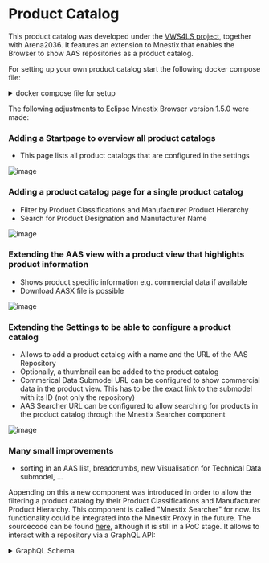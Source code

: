 # Product Catalog
This product catalog was developed under the [VWS4LS project](https://arena2036.de/en/vws4ls/ueberblick/), together with Arena2036.
It features an extension to Mnestix that enables the Browser to show AAS repositories as a product catalog.

For setting up your own product catalog start the following docker compose file:
<details>
<summary>docker compose file for setup</summary>
  
```yaml
networks:
  mnestix-vws4ls:
    driver: bridge
    name: mnestix-vws4ls

volumes:
  mnestix-database:
  mongo-data:
  mongodb_data:

services:
  mnestix-browser-vws4ls:
    container_name: mnestix-browser-vws4ls
    image: mnestix/mnestix-browser:1.5.0-product-catalog
    restart: always
    environment:
      DISCOVERY_API_URL: 'http://mnestix-api-vws4ls:5064/discovery'
      AAS_REPO_API_URL: 'http://mnestix-api-vws4ls:5064/repo'
      SUBMODEL_REPO_API_URL: 'http://mnestix-api-vws4ls:5064/repo'
      CONCEPT_DESCRIPTION_REPO_API_URL: 'http://mnestix-api-vws4ls:5064/repo'
      MNESTIX_BACKEND_API_URL: 'http://mnestix-api-vws4ls:5064'
      MNESTIX_BACKEND_API_KEY: ${MNESTIX_BACKEND_API_KEY:-verySecureApiKey4ls}
      AAS_LIST_FEATURE_FLAG: "true"
      PRODUCT_VIEW_FEATURE_FLAG: "true"
      AUTHENTICATION_FEATURE_FLAG: "false"         
      NEXTAUTH_SECRET: ${NEXTAUTH_SECRET:-verySecureNextAuthSecret}
      IMPRINT_URL: ""
      DATA_PRIVACY_URL: ""
    depends_on:
      aas-environment-vws4ls:
        condition: service_healthy # only after the healthcheck in aas is successful, the mnestix container is being created
    networks:
      - mnestix-vws4ls
    volumes:
      - mnestix-database:/app/prisma/database


  mnestix-api-vws4ls:
    image: mnestix/mnestix-api:1.3.3
    container_name: mnestix-api-vws4ls
    restart: always
    environment:
      # API key authorization
      CustomerEndpointsSecurity__ApiKey: ${MNESTIX_BACKEND_API_KEY:-verySecureApiKey4ls}
      # Connection to Repository Service:
      ReverseProxy__Clusters__aasRepoCluster__Destinations__destination1__Address: 'http://aas-environment-vws4ls:8081/'
      ReverseProxy__Clusters__submodelRepoCluster__Destinations__destination1__Address: 'http://aas-environment-vws4ls:8081/'
      ReverseProxy__Clusters__discoveryCluster__Destinations__destination1__Address: 'http://aas-discovery-vws4ls:8081/'
      # Features Configuration
      Features__AasRegistryMiddleware: "true"
      Features__UseMongoDbBasedAasIdStorage: "true"
      Features__AllowRetrievingAllShellsAndSubmodels: "true"
      # InfluxDB Configuration
      # URL to specify the host and port where InfluxDB is running:
      ReverseProxy__Clusters__influxCluster__Destinations__destination1__Address: 'http://example/'
      # Token:
      ReverseProxy__Routes__InfluxRoute__Transforms__1__Set: 'Token '
      # MongoDB Configuration
      BasyxDbConnectionConfiguration__MongoConnectionString: 'mongodb://mongoAdmin:mongoPassword@mongodb-vws4ls:27017/?authSource=admin'
      BasyxDbConnectionConfiguration__DatabaseName: basyxdb
      BasyxDbConnectionConfiguration__AasCollectionName: 'aas-repo'
      # ASP.NET Core URLs
      ASPNETCORE_URLS: 'http://+:5064'
    depends_on:
      aas-environment-vws4ls:
        condition: service_healthy # only after the healthcheck in aas is successful, the mnestix container is being created
    logging:
      driver: 'json-file'
      options:
        max-file: '5'
        max-size: '100m'
    networks:
      - mnestix-vws4ls

  mongodb-vws4ls:
    image: mongo:5
    container_name: mongodb-vws4ls
    profiles: [ "", "basyx", "tests" ]
    restart: always
    environment:
      MONGO_INITDB_ROOT_USERNAME: mongoAdmin
      MONGO_INITDB_ROOT_PASSWORD: mongoPassword
    # Set health checks to wait until mongo has started
    volumes:
      - mongo-data:/data/db
    healthcheck:
      test: echo "db.runCommand("ping").ok" | mongosh mongodb-vws4ls:27017/test --quiet
      interval: 3s
      timeout: 3s
      retries: 5
    logging:
      driver: 'json-file'
      options:
        max-file: '5'
        max-size: '100m'
    networks:
      - mnestix-vws4ls

  aas-environment-vws4ls:
    image: eclipsebasyx/aas-environment:2.0.0-milestone-05.1
    container_name: aas-environment-vws4ls
    profiles: [ "", "basyx", "tests" ]
    restart: always
    depends_on:
      - mongodb-vws4ls
    environment:
      # MongoDb configuration for Basyx Repository
      BASYX__BACKEND: MongoDB
      SPRING__DATA__MONGODB__HOST: mongodb-vws4ls
      SPRING__DATA__MONGODB__DATABASE: basyxdb
      SPRING__DATA__MONGODB__authentication-database: admin
      SPRING__DATA__MONGODB__USERNAME: mongoAdmin
      SPRING__DATA__MONGODB__PASSWORD: mongoPassword
      SPRING_SERVLET_MULTIPART_MAX_FILE_SIZE: 100000KB
      SPRING_SERVLET_MULTIPART_MAX_REQUEST_SIZE: 100000KB
      # Allow mnestix frontend and backend to call basyx
      BASYX_CORS_ALLOWED-ORIGINS: '*'
      BASYX_CORS_ALLOWED-METHODS: GET,POST,PATCH,DELETE,PUT,OPTIONS,HEAD
    healthcheck: # check the endpoint for a valid response (service ready)
      test: curl -f http://localhost:8081/actuator/health
      interval: 30s
      timeout: 10s
      retries: 6
    logging:
      driver: 'json-file'
      options:
        max-file: '5'
        max-size: '100m'
    networks:
      - mnestix-vws4ls

  aas-discovery-vws4ls:
    image: eclipsebasyx/aas-discovery:2.0.0-milestone-05.1
    container_name: aas-discovery-vws4ls
    profiles: [ "", "basyx", "tests" ]
    restart: always
    depends_on:
      - mongodb-vws4ls
    environment:
      BASYX__BACKEND: MongoDB
      SPRING__DATA__MONGODB__HOST: mongodb-vws4ls
      SPRING__DATA__MONGODB__DATABASE: basyxdb
      SPRING__DATA__MONGODB__authentication-database: admin
      SPRING__DATA__MONGODB__USERNAME: mongoAdmin
      SPRING__DATA__MONGODB__PASSWORD: mongoPassword
      BASYX__CORS__ALLOWED-ORIGINS: '*'
      BASYX__CORS__ALLOWED-METHODS: GET,POST,PATCH,DELETE,PUT,OPTIONS,HEAD
    healthcheck: # check the endpoint for a valid response (service ready)
      test: curl -f http://localhost:8081/actuator/health
      interval: 30s
      timeout: 10s
      retries: 6
    logging:
      driver: 'json-file'
      options:
        max-file: '5'
        max-size: '100m'
    networks:
      - mnestix-vws4ls

  searcher-mongodb:
    container_name: searcher-mongodb
    image: mongo:latest
    restart: always
    environment:
      MONGO_INITDB_ROOT_USERNAME: admin
      MONGO_INITDB_ROOT_PASSWORD: superSecureSecret
    volumes:
      - mongodb_data:/data/db
    networks:
      - mnestix-vws4ls

  mnestix-searcher:
    container_name: mnestix-searcher
    image: mnestix/mnestix-searcher:latest-dev
    restart: always
    environment:
      AuthenticationSettings__ApiKey: ${MNESTIX_BACKEND_API_KEY:-verySecureApiKey4ls}
      AasSearcherDatabase__ConnectionString: 'mongodb://admin:superSecureSecret@searcher-mongodb:27017'
      BaseUrlSettings__AasRepositoryBaseUrl: 'http://mnestix-api-vws4ls:5064/repo'
      BaseUrlSettings__SubmodelRepositoryBaseUrl: 'http://mnestix-api-vws4ls:5064/repo'
      BaseUrlSettings__ConceptDescriptionRepositoryBaseUrl: 'http://mnestix-api-vws4ls:5064/repo'
      ASPNETCORE_URLS: 'http://+:5149'
    networks:
      - mnestix-vws4ls
```
</details>


The following adjustments to Eclipse Mnestix Browser version 1.5.0 were made:

### Adding a Startpage to overview all product catalogs 

- This page lists all product catalogs that are configured in the settings

![image](https://github.com/user-attachments/assets/4eaa80db-c236-4925-8972-d2e4617c5717)

### Adding a product catalog page for a single product catalog 

- Filter by Product Classifications and Manufacturer Product Hierarchy
- Search for Product Designation and Manufacturer Name

![image](https://github.com/user-attachments/assets/5f2c436d-8013-4485-8e82-480a2ac1c839)


### Extending the AAS view with a product view that highlights product information 

- Shows product specific information e.g. commercial data if available
- Download AASX file is possible

![image](https://github.com/user-attachments/assets/aa381cdd-4fa1-4ae7-b42e-419ce2d158d6)

### Extending the Settings to be able to configure a product catalog 

- Allows to add a product catalog with a name and the URL of the AAS Repository
- Optionally, a thumbnail can be added to the product catalog
- Commerical Data Submodel URL can be configured to show commercial data in the product view. This has to be the exact link to the submodel with its ID (not only the repository)
- AAS Searcher URL can be configured to allow searching for products in the product catalog through the Mnestix Searcher component

![image](https://github.com/user-attachments/assets/5162848d-41d9-4534-91b3-f8f2c9c024d4)

### Many small improvements
- sorting in an AAS list, breadcrumbs, new Visualisation for Technical Data submodel, ...

Appending on this a new component was introduced in order to allow the filtering a product catalog by their Product Classifications and Manufacturer Product Hierarchy.
This component is called "Mnestix Searcher" for now.
Its functionality could be integrated into the Mnestix Proxy in the future.
The sourcecode can be found [here](https://github.com/mnestix/mnestix-searcher), although it is still in a PoC stage.
It allows to interact with a repository via a GraphQL API:
<details>
  <summary>GraphQL Schema</summary>
  
```graphql
  schema {
  query: Query
}

type AasSearchEntry {
  id: String
  createdTime: DateTime
  thumbnailUrl: String
  manufacturerName: PropertyData
  productRoot: PropertyData
  productFamily: PropertyData
  productDesignation: PropertyData
  productClassifications: [ProductClassificationValues!]!
  saveData: Boolean!
}

type MLValue {
  language: String!
  text: String!
}

type ProductClassificationValues {
  system: String!
  version: String!
  productId: String!
}

type PropertyData {
  semanticId: String!
  idShortPath: String!
  value: String
  mlValues: [MLValue!]
}

type Query {
  entries(
    where: AasSearchEntryFilterInput @cost(weight: "10")
  ): [AasSearchEntry!]! @cost(weight: "10")
}

input AasSearchEntryFilterInput {
  and: [AasSearchEntryFilterInput!]
  or: [AasSearchEntryFilterInput!]
  id: StringOperationFilterInput
  createdTime: DateTimeOperationFilterInput
  thumbnailUrl: StringOperationFilterInput
  manufacturerName: PropertyDataFilterInput
  productRoot: PropertyDataFilterInput
  productFamily: PropertyDataFilterInput
  productDesignation: PropertyDataFilterInput
  productClassifications: ListFilterInputTypeOfProductClassificationValuesFilterInput
  saveData: BooleanOperationFilterInput
}

input BooleanOperationFilterInput {
  eq: Boolean @cost(weight: "10")
  neq: Boolean @cost(weight: "10")
}

input DateTimeOperationFilterInput {
  eq: DateTime @cost(weight: "10")
  neq: DateTime @cost(weight: "10")
  in: [DateTime] @cost(weight: "10")
  nin: [DateTime] @cost(weight: "10")
  gt: DateTime @cost(weight: "10")
  ngt: DateTime @cost(weight: "10")
  gte: DateTime @cost(weight: "10")
  ngte: DateTime @cost(weight: "10")
  lt: DateTime @cost(weight: "10")
  nlt: DateTime @cost(weight: "10")
  lte: DateTime @cost(weight: "10")
  nlte: DateTime @cost(weight: "10")
}

input ListFilterInputTypeOfMLValueFilterInput {
  all: MLValueFilterInput @cost(weight: "10")
  none: MLValueFilterInput @cost(weight: "10")
  some: MLValueFilterInput @cost(weight: "10")
  any: Boolean @cost(weight: "10")
}

input ListFilterInputTypeOfProductClassificationValuesFilterInput {
  all: ProductClassificationValuesFilterInput @cost(weight: "10")
  none: ProductClassificationValuesFilterInput @cost(weight: "10")
  some: ProductClassificationValuesFilterInput @cost(weight: "10")
  any: Boolean @cost(weight: "10")
}

input MLValueFilterInput {
  and: [MLValueFilterInput!]
  or: [MLValueFilterInput!]
  language: StringOperationFilterInput
  text: StringOperationFilterInput
}

input ProductClassificationValuesFilterInput {
  and: [ProductClassificationValuesFilterInput!]
  or: [ProductClassificationValuesFilterInput!]
  system: StringOperationFilterInput
  version: StringOperationFilterInput
  productId: StringOperationFilterInput
}

input PropertyDataFilterInput {
  and: [PropertyDataFilterInput!]
  or: [PropertyDataFilterInput!]
  semanticId: StringOperationFilterInput
  idShortPath: StringOperationFilterInput
  value: StringOperationFilterInput
  mlValues: ListFilterInputTypeOfMLValueFilterInput
}

input StringOperationFilterInput {
  and: [StringOperationFilterInput!]
  or: [StringOperationFilterInput!]
  eq: String @cost(weight: "10")
  neq: String @cost(weight: "10")
  contains: String @cost(weight: "20")
  ncontains: String @cost(weight: "20")
  in: [String] @cost(weight: "10")
  nin: [String] @cost(weight: "10")
  startsWith: String @cost(weight: "20")
  nstartsWith: String @cost(weight: "20")
  endsWith: String @cost(weight: "20")
  nendsWith: String @cost(weight: "20")
}

"The purpose of the `cost` directive is to define a `weight` for GraphQL types, fields, and arguments. Static analysis can use these weights when calculating the overall cost of a query or response."
directive @cost(
  "The `weight` argument defines what value to add to the overall cost for every appearance, or possible appearance, of a type, field, argument, etc."
  weight: String!
) on SCALAR | OBJECT | FIELD_DEFINITION | ARGUMENT_DEFINITION | ENUM | INPUT_FIELD_DEFINITION

"The `@specifiedBy` directive is used within the type system definition language to provide a URL for specifying the behavior of custom scalar definitions."
directive @specifiedBy(
  "The specifiedBy URL points to a human-readable specification. This field will only read a result for scalar types."
  url: String!
) on SCALAR

"The `DateTime` scalar represents an ISO-8601 compliant date time type."
scalar DateTime @specifiedBy(url: "https://www.graphql-scalars.com/date-time")
```
</details>
